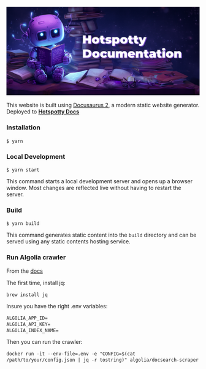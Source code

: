![](/static/img/hotspotty_documentation.png)

This website is built using [Docusaurus 2](https://docusaurus.io/), a modern static website generator.
Deployed to **[Hotspotty Docs](https://docs.hotspotty.net/)**

### Installation

```
$ yarn
```

### Local Development

```
$ yarn start
```

This command starts a local development server and opens up a browser window. Most changes are reflected live without having to restart the server.

### Build

```
$ yarn build
```

This command generates static content into the `build` directory and can be served using any static contents hosting service.

### Run Algolia crawler

From the [docs](https://docsearch.algolia.com/docs/legacy/run-your-own/#run-the-crawl-from-the-docker-image)

The first time, install jq:

```
brew install jq
```

Insure you have the right .env variables:

```
ALGOLIA_APP_ID=
ALGOLIA_API_KEY=
ALGOLIA_INDEX_NAME=
```

Then you can run the crawler:

```
docker run -it --env-file=.env -e "CONFIG=$(cat /path/to/your/config.json | jq -r tostring)" algolia/docsearch-scraper
```
